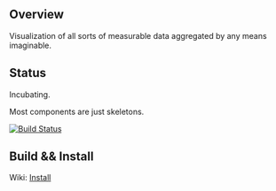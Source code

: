 ## Overview

Visualization of all sorts of measurable data aggregated by any means imaginable.

## Status

Incubating.

Most components are just skeletons.

[![Build Status](https://travis-ci.org/vsite-hr/hive.svg?branch=master)](https://travis-ci.org/vsite-hr/hive)

## Build && Install

Wiki: [Install](https://github.com/vsite-hr/hive/wiki/Install)

